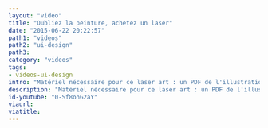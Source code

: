```yaml
---
layout: "video"
title: "Oubliez la peinture, achetez un laser"
date: "2015-06-22 20:22:57"
path1: "videos"
path2: "ui-design"
path3:
category: "videos"
tags:
- videos-ui-design
intro: "Matériel nécessaire pour ce laser art : un PDF de l'illustration importé directement dans l'application contrôlant le laser + un clavier avec une touche <em>Enter</em>."
description: "Matériel nécessaire pour ce laser art : un PDF de l'illustration importé directement dans l'application contrôlant le laser + un clavier avec une touche Enter"
id-youtube: "0-Sf8ohG2aY"
viaurl:
viatitle:
---
```

